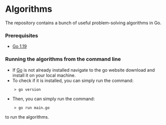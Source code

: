 # Algorithms
The repository contains a bunch of useful problem-solving algorithms in Go.
### Prerequisites
* [Go 1.19](https://go.dev)
### Running the algorithms from the command line
* If [Go](https://go.dev) is not already installed navigate to the go website download and install it on your local machine.
* To check if it is installed, you can simply run the command:
```
    > go version
```
* Then, you can simply run the command:
```
    > go run main.go
```
to run the algorithms.

